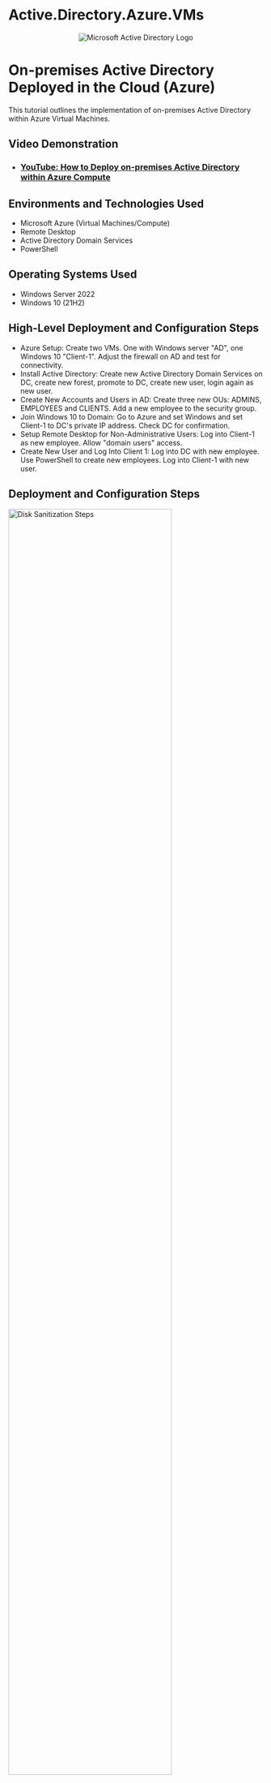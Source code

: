 # Active.Directory.Azure.VMs

<p align="center">
<img src="https://i.imgur.com/pU5A58S.png" alt="Microsoft Active Directory Logo"/>
</p>

<h1>On-premises Active Directory Deployed in the Cloud (Azure)</h1>
This tutorial outlines the implementation of on-premises Active Directory within Azure Virtual Machines.<br />


<h2>Video Demonstration</h2>

- ### [YouTube: How to Deploy on-premises Active Directory within Azure Compute](https://www.youtube.com)

<h2>Environments and Technologies Used</h2>

- Microsoft Azure (Virtual Machines/Compute)
- Remote Desktop
- Active Directory Domain Services
- PowerShell

<h2>Operating Systems Used </h2>

- Windows Server 2022
- Windows 10 (21H2)

<h2>High-Level Deployment and Configuration Steps</h2>

- Azure Setup: Create two VMs.  One with Windows server "AD", one Windows 10 "Client-1".  Adjust the firewall on AD and test for connectivity.
- Install Active Directory:  Create new Active Directory Domain Services on DC, create new forest, promote to DC, create new user, login again as new user.
- Create New Accounts and Users in AD:  Create three new OUs: ADMINS, EMPLOYEES and CLIENTS.  Add a new employee to the security group.
- Join Windows 10 to Domain:  Go to Azure and set Windows and set Client-1 to DC's private IP address.  Check DC for confirmation.
- Setup Remote Desktop for Non-Administrative Users: Log into Client-1 as new employee.  Allow "domain users" access.  
- Create New User and Log Into Client 1:  Log into DC with new employee.  Use PowerShell to create new employees.  Log into Client-1 with new user.  

<h2>Deployment and Configuration Steps</h2>

<p>
<img src="https://i.imgur.com/kyTDfkX.png" height="80%" width="80%" alt="Disk Sanitization Steps"/>
</p>
<p>
Adjusted firewall on DC-1.
</p>
<br />

<p>
<img src="https://i.imgur.com/0vFTJN7.png" height="80%" width="80%" alt="Disk Sanitization Steps"/>
</p>
<p>
Can now ping DC-1 as firewall has been adjusted.
</p>
<br />

<p>
<img src="https://i.imgur.com/DJmEXEB.png" height="80%" width="80%" alt="Disk Sanitization Steps"/>
</p>
<p>
Lorem ipsum dolor sit amet, consectetur adipiscing elit, sed do eiusmod tempor incididunt ut labore et dolore magna aliqua. Ut enim ad minim veniam, quis nostrud exercitation ullamco laboris nisi ut aliquip ex ea commodo consequat. Duis aute irure dolor in reprehenderit in voluptate velit esse cillum dolore eu fugiat nulla pariatur.
</p>
<br />
